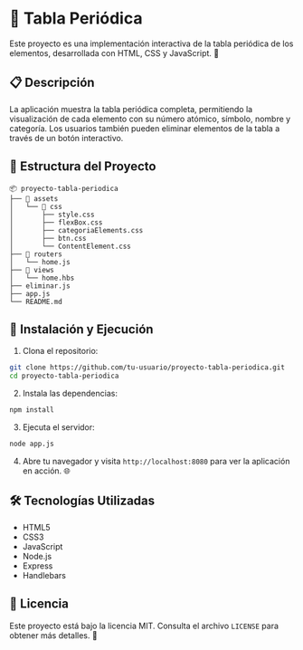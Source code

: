 # 🌟 Tabla Periódica

Este proyecto es una implementación interactiva de la tabla periódica de los elementos, desarrollada con HTML, CSS y JavaScript. 🚀

## 📋 Descripción

La aplicación muestra la tabla periódica completa, permitiendo la visualización de cada elemento con su número atómico, símbolo, nombre y categoría. Los usuarios también pueden eliminar elementos de la tabla a través de un botón interactivo.

## 📂 Estructura del Proyecto

```
📦 proyecto-tabla-periodica
├── 📁 assets
│   └── 📁 css
│       ├── style.css
│       ├── flexBox.css
│       ├── categoriaElements.css
│       ├── btn.css
│       └── ContentElement.css
├── 📁 routers
│   └── home.js
├── 📁 views
│   └── home.hbs
├── eliminar.js
├── app.js
└── README.md
```

## 🚀 Instalación y Ejecución

1. Clona el repositorio:

```bash
git clone https://github.com/tu-usuario/proyecto-tabla-periodica.git
cd proyecto-tabla-periodica
```

2. Instala las dependencias:

```bash
npm install
```

3. Ejecuta el servidor:

```bash
node app.js
```

4. Abre tu navegador y visita `http://localhost:8080` para ver la aplicación en acción. 🌐

## 🛠️ Tecnologías Utilizadas

- HTML5
- CSS3
- JavaScript
- Node.js
- Express
- Handlebars



## 📜 Licencia

Este proyecto está bajo la licencia MIT. Consulta el archivo `LICENSE` para obtener más detalles. 📄


